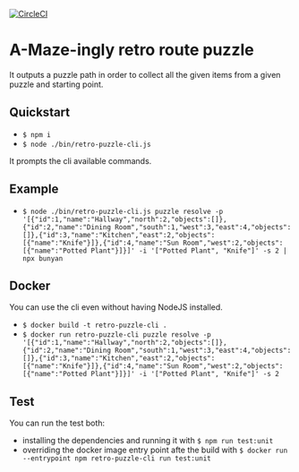 [![CircleCI](https://circleci.com/gh/andreafspeziale/maze-retro-route-puzzle.svg?style=svg)](https://circleci.com/gh/andreafspeziale/maze-retro-route-puzzle)

# A-Maze-ingly retro route puzzle
It outputs a puzzle path in order to collect all the given items from a given puzzle and starting point.

## Quickstart
- `$ npm i`
- `$ node ./bin/retro-puzzle-cli.js`

It prompts the cli available commands.

## Example
- `$ node ./bin/retro-puzzle-cli.js puzzle resolve -p '[{"id":1,"name":"Hallway","north":2,"objects":[]},{"id":2,"name":"Dining Room","south":1,"west":3,"east":4,"objects":[]},{"id":3,"name":"Kitchen","east":2,"objects":[{"name":"Knife"}]},{"id":4,"name":"Sun Room","west":2,"objects":[{"name":"Potted Plant"}]}]' -i '["Potted Plant", "Knife"]' -s 2 | npx bunyan`

## Docker
You can use the cli even without having NodeJS installed.

- `$ docker build -t retro-puzzle-cli .`
- `$ docker run retro-puzzle-cli puzzle resolve -p '[{"id":1,"name":"Hallway","north":2,"objects":[]},{"id":2,"name":"Dining Room","south":1,"west":3,"east":4,"objects":[]},{"id":3,"name":"Kitchen","east":2,"objects":[{"name":"Knife"}]},{"id":4,"name":"Sun Room","west":2,"objects":[{"name":"Potted Plant"}]}]' -i '["Potted Plant", "Knife"]' -s 2`

## Test
You can run the test both:

- installing the dependencies and running it with `$ npm run test:unit`
- overriding the docker image entry point afte the build with `$ docker run --entrypoint npm retro-puzzle-cli run test:unit`